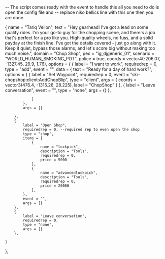 -- The script comes ready with the event to handle this all you need to do is open the config file and
-- replace niko bellics line with this one then you are done.

{
    name = "Tariq Vellon",
    text = "Hey gearhead! I've got a lead on some quality rides. I'm your go-to guy for the chopping scene, and there's a job that's perfect for a pro like you. High-quality wheels, no fuss, and a solid payday at the finish line. I've got the details covered - just go along with it. Keep it quiet, bypass those alarms, and let's score big without making too much noise.",
    domain = "Chop Shop",
    ped = "ig_djgeneric_01",
    scenario = "WORLD_HUMAN_SMOKING_POT",
    police = true,
    coords = vector4(-206.07, -1327.45, 29.9, 1.76),
    options = {
        {
            label = "I want to work",
            requiredrep = 0,
            type = "add",
            event = "",
            data = {
                text = "Ready for a day of hard work?",
                options = {
                    {
                        label = "Set Waypoint",
                        requiredrep = 0,
                        event = "skr-chopshop:client:AddChopBlip",
                        type = "client",
                        args = {
                            coords = vector3(476.4, -1315.28, 28.225),
                            label = "ChopShop"
                        }
                    },
                    {
                        label = "Leave conversation",
                        event = "",
                        type = "none",
                        args = {} 
                    },
                    
                }
            },
            args = {} 
            
        },
        {
            label = "Open Shop", 
            requiredrep = 0, --required rep to even open the shop
            type = "shop", 
            items = {
                {
                    name = "lockpick",
                    description = "Tools",
                    requiredrep = 0,
                    price = 5000
                },
                {
                    name = "advancedlockpick",
                    description = "Tools",
                    requiredrep = 0,
                    price = 20000
                },
            },
            event = "",
            args = {}
        },
        {
            label = "Leave conversation",
            requiredrep = 0,
            type = "none",
            args = {} 
        },
        
    }
},